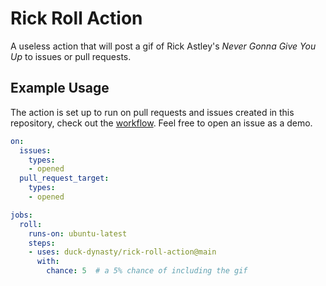 # Rick Roll Action
A useless action that will post a gif of Rick Astley's _Never Gonna Give You Up_ to issues or pull requests.

## Example Usage
The action is set up to run on pull requests and issues created in this repository, check out the [workflow](.github/workflows/rick-roll.yml). Feel free to open an issue as a demo.

```yml
on:
  issues:
    types:
    - opened
  pull_request_target:
    types:
    - opened

jobs:
  roll:
    runs-on: ubuntu-latest
    steps:
    - uses: duck-dynasty/rick-roll-action@main
      with:
        chance: 5  # a 5% chance of including the gif
```

